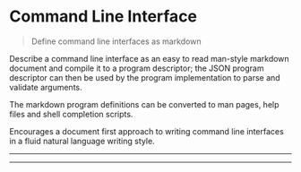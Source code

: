 # Command Line Interface

<? @include readme/badges.md ?>

> Define command line interfaces as markdown

Describe a command line interface as an easy to read man-style markdown document and compile it to a program descriptor; the JSON program descriptor can then be used by the program implementation to parse and validate arguments.

The markdown program definitions can be converted to man pages, help files and shell completion scripts.

Encourages a document first approach to writing command line interfaces in a fluid natural language writing style.

<? @include {=readme} install.md ?>

***
<!-- @toc -->
***

<? @include {=readme} example.md guide.md help.md ?>

<? @exec mkapi index.js --title=API --level=2 ?>
<? @include {=readme} license.md links.md ?>
